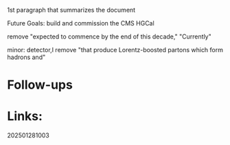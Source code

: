 1st paragraph that summarizes the document

Future Goals: build and commission the CMS HGCal

remove "expected to commence by the end of this decade,"
"Currently"


minor: 
 detector,I
remove "that produce Lorentz-boosted partons which form hadrons and"

# Follow-ups


# Links: 



202501281003
